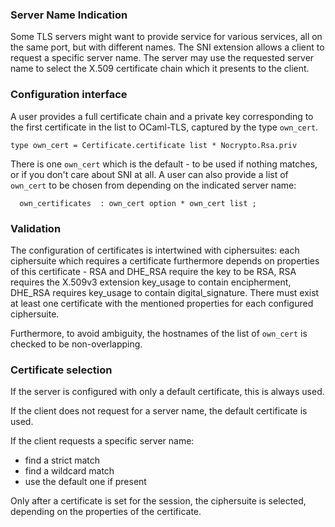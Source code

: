 ### Server Name Indication

Some TLS servers might want to provide service for various services,
all on the same port, but with different names. The SNI extension
allows a client to request a specific server name. The server may use
the requested server name to select the X.509 certificate chain which
it presents to the client.

### Configuration interface

A user provides a full certificate chain and a private key
corresponding to the first certificate in the list to OCaml-TLS,
captured by the type `own_cert`.

````
type own_cert = Certificate.certificate list * Nocrypto.Rsa.priv
````

There is one `own_cert` which is the default - to be used if nothing
matches, or if you don't care about SNI at all. A user can also
provide a list of `own_cert` to be chosen from depending on the
indicated server name:

````
  own_certificates  : own_cert option * own_cert list ;
````

### Validation

The configuration of certificates is intertwined with ciphersuites:
each ciphersuite which requires a certificate furthermore depends on
properties of this certificate - RSA and DHE_RSA require the key to be
RSA, RSA requires the X.509v3 extension key_usage to contain
encipherment, DHE_RSA requires key_usage to contain digital_signature.
There must exist at least one certificate with the mentioned
properties for each configured ciphersuite.

Furthermore, to avoid ambiguity, the hostnames of the list of
`own_cert` is checked to be non-overlapping.

### Certificate selection

If the server is configured with only a default certificate, this is
always used.

If the client does not request for a server name, the default
certificate is used.

If the client requests a specific server name:
 - find a strict match
 - find a wildcard match
 - use the default one if present

Only after a certificate is set for the session, the ciphersuite is
selected, depending on the properties of the certificate.
